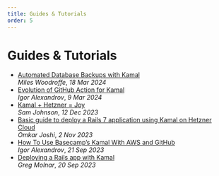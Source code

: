 ```yaml
---
title: Guides & Tutorials
order: 5
---
```


# Guides & Tutorials

* [Automated Database Backups with Kamal](https://mileswoodroffe.com/articles/kamal-database-backups) <br/> _Miles Woodroffe_, _18 Mar 2024_
* [Evolution of GitHub Action for Kamal](https://igor.works/blog/evolution-of-github-action-for-kamal) <br/> _Igor Alexandrov_, _9 Mar 2024_
* [Kamal + Hetzner = Joy](https://devscoach.com/blog/kamal-hetzner-setup) <br/> _Sam Johnson_, _12 Dec 2023_
* [Basic guide to deploy a Rails 7 application using Kamal on Hetzner Cloud](https://joshio1.blog/basic-guide-to-deploy-a-rails-7-application-using-kamal-on-hetzner-cloud/) <br/> _Omkar Joshi_, _2 Nov 2023_
* [How To Use Basecamp’s Kamal With AWS and GitHub](https://jetrockets.com/blog/how-to-use-basecamp-s-kamal-with-aws-and-github) <br/> _Igor Alexandrov_, _21 Sep 2023_
* [Deploying a Rails app with Kamal](https://greg.molnar.io/blog/deploying-a-rails-app-with-kamal) <br/> _Greg Molnar_, _20 Sep 2023_